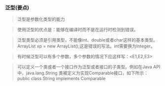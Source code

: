 ### 泛型(要点)

> 泛型是参数化类型的能力<br>

> 使用泛型的优点是：能够在编译时而不是在运行时检测到错误。 

> 泛型类型必须是引用类型，不能像int、double或者char这样的基本类型。ArrayList<int> xp = new ArrayList<int>();这是错误的写法。int需要换为Integer。

> 有时候泛型可以有多个参数，多个参数的情况下应这样写：<E1,E2,E3>

> 可以定义一个类或者一个接口作为泛型或者接口的子类型。例如在Java API中，java.lang.String 类被定义为实现Comparable接口，如下所示：public class String implements Comparable<String>